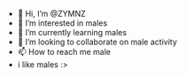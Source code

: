 - 👋 Hi, I’m @ZYMNZ
- 👀 I’m interested in males
- 🌱 I’m currently learning males
- 💞️ I’m looking to collaborate on male activity
- 📫 How to reach me male
- i like males :>

<!---
ZYMNZ/ZYMNZ is a ✨ special ✨ repository because its `README.md` (this file) appears on your GitHub profile.
You can click the Preview link to take a look at your changes.
--->
